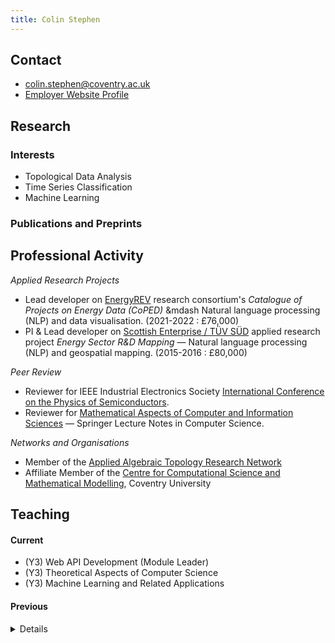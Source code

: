 ```yaml
---
title: Colin Stephen
---
```


## Contact

- [colin.stephen@coventry.ac.uk](mailto:colin.stephen@coventry.ac.uk)
- [Employer Website Profile](https://pureportal.coventry.ac.uk/en/persons/colin-stephen)

## Research

### Interests

- Topological Data Analysis
- Time Series Classification
- Machine Learning

### Publications and Preprints

<script src="https://bibbase.org/show?bib=https://raw.githubusercontent.com/colinstephen/colinstephen.github.io/master/publications.bib&jsonp=1&theme=mila&hidemenu=true"></script>

## Professional Activity

_Applied Research Projects_

- Lead developer on [EnergyREV](https://www.energyrev.org.uk/) research consortium's _Catalogue of Projects on Energy Data (CoPED)_ &mdash Natural language processing (NLP) and data visualisation. (2021-2022 : £76,000)
- PI & Lead developer on [Scottish Enterprise / TÜV SÜD](https://www.tuvsud.com/en-gb/industries/chemical-and-process/flow-measurement) applied research project _Energy Sector R&D Mapping_ &mdash; Natural language processing (NLP) and geospatial mapping. (2015-2016 : £80,000)

_Peer Review_

- Reviewer for IEEE Industrial Electronics Society [International Conference on the Physics of Semiconductors](https://icps2022.org/).
- Reviewer for [Mathematical Aspects of Computer and Information Sciences](http://macis2019.gtu.edu.tr/) &mdash; Springer Lecture Notes in Computer Science.

_Networks and Organisations_

- Member of the [Applied Algebraic Topology Research Network](https://topology.ima.umn.edu/)
- Affiliate Member of the [Centre for Computational Science and Mathematical Modelling](https://www.coventry.ac.uk/research/areas-of-research/centre-for-data-science/), Coventry University

## Teaching

#### Current

- (Y3) Web API Development (Module Leader)
- (Y3) Theoretical Aspects of Computer Science
- (Y3) Machine Learning and Related Applications


#### Previous

<details>

<h5>Coventry University 2013-Present</h5>

<ul>
  <li> MSc Machine Learning and Computer Vision (Module Leader)</li>
  <li> MSc Machine Learning </li>
  <li> Y3 Open Source Development </li>
  <li> Y2 Operating Systems, Security and Networks </li>
  <li> Y2 Software Engineering </li>
  <li> Y2 Programming, Algorithms, and Data Structures </li>
  <li> Y1 Computer Architecture and Networks </li>
  <li> Y1 Logic and Sets </li>
  <li> Y1 Introduction to Computing </li>
</ul>

<h5>London School of Economics 2003-2006</h5>

<ul>
<li> MSc/Y3/Y2 Set Theory and Further Logic </li>
<li> Y1 Logic </li>
</ul>

</details>

